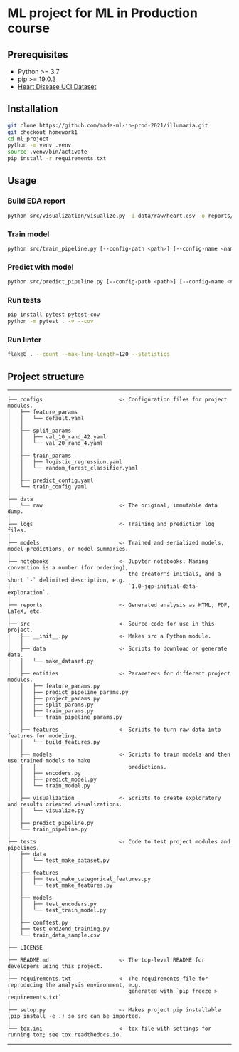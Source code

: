 # ML project for ML in Production course

## Prerequisites

* Python >= 3.7
* pip >= 19.0.3
* [Heart Disease UCI Dataset](https://www.kaggle.com/ronitf/heart-disease-uci)

## Installation

```bash
git clone https://github.com/made-ml-in-prod-2021/illumaria.git
git checkout homework1
cd ml_project
python -m venv .venv
source .venv/bin/activate
pip install -r requirements.txt
```

## Usage

### Build EDA report

```bash
python src/visualization/visualize.py -i data/raw/heart.csv -o reports/heart
```

### Train model

```bash
python src/train_pipeline.py [--config-path <path>] [--config-name <name>]
```

### Predict with model

```bash
python src/predict_pipeline.py [--config-path <path>] [--config-name <name>]
```

### Run tests

```bash
pip install pytest pytest-cov
python -m pytest . -v --cov
```

### Run linter

```bash
flake8 . --count --max-line-length=120 --statistics
```

## Project structure
------------

    ├── configs                        <- Configuration files for project modules.
    │   ├── feature_params
    │   │   └── default.yaml
    │   │
    │   ├── split_params
    │   │   ├── val_10_rand_42.yaml
    │   │   └── val_20_rand_4.yaml
    │   │
    │   ├── train_params
    │   │   ├── logistic_regression.yaml
    │   │   └── random_forest_classifier.yaml
    │   │
    │   ├── predict_config.yaml
    │   └── train_config.yaml
    │
    ├── data
    │   └── raw                        <- The original, immutable data dump.
    │
    ├── logs                           <- Training and prediction log files.
    │
    ├── models                         <- Trained and serialized models, model predictions, or model summaries.
    │
    ├── notebooks                      <- Jupyter notebooks. Naming convention is a number (for ordering),
    │                                     the creator's initials, and a short `-` delimited description, e.g.
    │                                     `1.0-jqp-initial-data-exploration`.
    │
    ├── reports                        <- Generated analysis as HTML, PDF, LaTeX, etc.
    │
    ├── src                            <- Source code for use in this project.
    │   ├── __init__.py                <- Makes src a Python module.
    │   │
    │   ├── data                       <- Scripts to download or generate data.
    │   │   └── make_dataset.py
    │   │
    │   ├── entities                   <- Parameters for different project modules.
    │   │   ├── feature_params.py
    │   │   ├── predict_pipeline_params.py
    │   │   ├── project_params.py
    │   │   ├── split_params.py
    │   │   ├── train_params.py
    │   │   └── train_pipeline_params.py    
    │   │
    │   ├── features                   <- Scripts to turn raw data into features for modeling.
    │   │   └── build_features.py
    │   │
    │   ├── models                     <- Scripts to train models and then use trained models to make
    │   │   │                             predictions.
    │   │   ├── encoders.py
    │   │   ├── predict_model.py
    │   │   └── train_model.py
    │   │
    │   ├── visualization              <- Scripts to create exploratory and results oriented visualizations.
    │   │   └── visualize.py
    │   │
    │   ├── predict_pipeline.py
    │   └── train_pipeline.py
    │
    ├── tests                          <- Code to test project modules and pipelines.
    │   ├── data
    │   │   └── test_make_dataset.py
    │   │
    │   ├── features
    │   │   ├── test_make_categorical_features.py
    │   │   └── test_make_features.py
    │   │
    │   ├── models
    │   │   ├── test_encoders.py
    │   │   └── test_train_model.py
    │   │
    │   ├── conftest.py
    │   ├── test_end2end_training.py
    │   └── train_data_sample.csv
    │
    ├── LICENSE
    │
    ├── README.md                      <- The top-level README for developers using this project.
    │
    ├── requirements.txt               <- The requirements file for reproducing the analysis environment, e.g.
    │                                     generated with `pip freeze > requirements.txt`
    │
    ├── setup.py                       <- Makes project pip installable (pip install -e .) so src can be imported.
    │
    └── tox.ini                        <- tox file with settings for running tox; see tox.readthedocs.io.


------------
